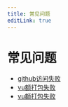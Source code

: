 ```yaml
---
title: 常见问题
editLink: true
---
```


# 常见问题

- [github访问失败](./001)
- [vu额打包失败](./002)
- [vu额打包失败](./003)